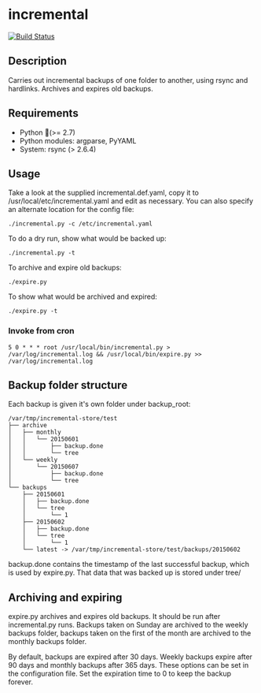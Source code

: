 incremental
===

[![Build Status](https://secure.travis-ci.org/spoofedpacket/incremental.png)](http://travis-ci.org/spoofedpacket/incremental)

## Description

Carries out incremental backups of one folder to another, using
rsync and hardlinks. Archives and expires old backups. 

## Requirements

* Python (ٍ>= 2.7)
* Python modules: argparse, PyYAML
* System: rsync (> 2.6.4)

## Usage
   
Take a look at the supplied incremental.def.yaml, copy it to
/usr/local/etc/incremental.yaml and edit as necessary. You can
also specify an alternate location for the config file:

    ./incremental.py -c /etc/incremental.yaml

To do a dry run, show what would be backed up:

    ./incremental.py -t

To archive and expire old backups:

    ./expire.py

To show what would be archived and expired:

    ./expire.py -t

### Invoke from cron
 
	5 0 * * * root /usr/local/bin/incremental.py > /var/log/incremental.log && /usr/local/bin/expire.py >> /var/log/incremental.log

## Backup folder structure

Each backup is given it's own folder under backup_root:

    /var/tmp/incremental-store/test
    ├── archive
    │   ├── monthly
    │   │   └── 20150601
    │   │       ├── backup.done
    │   │       └── tree
    │   └── weekly
    │       └── 20150607
    │           ├── backup.done
    │           └── tree
    └── backups
        ├── 20150601
        │   ├── backup.done
        │   └── tree
        │       └── 1
        ├── 20150602
        │   ├── backup.done
        │   └── tree
        │       └── 1
        └── latest -> /var/tmp/incremental-store/test/backups/20150602

backup.done contains the timestamp of the last successful backup, which is 
used by expire.py. That data that was backed up is stored under tree/
	
## Archiving and expiring

expire.py archives and expires old backups. It should be run after
incremental.py runs. Backups taken on Sunday are archived to the 
weekly backups folder, backups taken on the first of the month
are archived to the monthly backups folder.

By default, backups are expired after 30 days. Weekly backups expire
after 90 days and monthly backups after 365 days. These options can
be set in the configuration file. Set the expiration time to 0 to keep
the backup forever.

